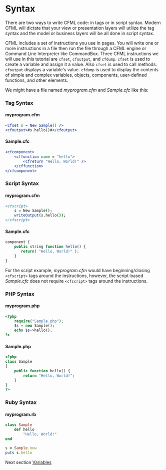 # Syntax

There are two ways to write CFML code: in tags or in script syntax.  Modern CFML will dictate that your view or presentation layers will utilize the tag syntax and the model or business layers will be all done in script syntax.

CFML includes a set of instructions you use in pages. You will write one or more instructions in a file then run the file through a CFML engine or Command Line Interpreter like CommandBox. Three CFML instructions we will use in this tutorial are `cfset`, `cfoutput`, and `cfdump`. `cfset` is used to create a variable and assign it a value. Also `cfset` is used to call methods. `cfoutput` displays a variable's value. `cfdump` is used to display the contents of simple and complex variables, objects, components, user-defined functions, and other elements.

We might have a file named _myprogram.cfm_ and _Sample.cfc_ like this:

### Tag Syntax

#### myprogram.cfm

```cfm
<cfset s = New Sample() />
<cfoutput>#s.hello()#</cfoutput>
```

#### Sample.cfc

```cfm
<cfcomponent>
    <cffunction name = "hello">
        <cfreturn "Hello, World!" />
    </cffunction>
</cfcomponent>
```

### Script Syntax

#### myprogram.cfm

```cfm
<cfscript>
    s = New Sample();
    writeOutput(s.hello());
</cfscript>
```

#### Sample.cfc

```javascript
component {
    public string function hello() {
       return( "Hello, World!" );
    }
}
```

For the script example, _myprogram.cfm_ would have beginning/closing `<cfscript>` tags around the instructions, however, the script-based _Sample.cfc_ does not require `<cfscript>` tags around the instructions.

### PHP Syntax

#### myprogram.php

```php
<?php
    require("Sample.php");
    $s = new Sample();
    echo $s->hello();
?>
```

#### Sample.php

```php
<?php
class Sample
{
    public function hello() {
        return "Hello, World!";
    }
}
?>
```

### Ruby Syntax

#### myprogram.rb

```rb
class Sample
    def hello
        "Hello, World!"
end

s = Sample.new
puts s.hello
```

Next section [Variables](variables)